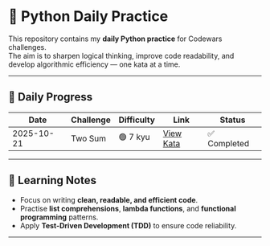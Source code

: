 # 🐍 Python Daily Practice

This repository contains my **daily Python practice** for Codewars challenges.  
The aim is to sharpen logical thinking, improve code readability, and develop algorithmic efficiency — one kata at a time.

---

## 📅 Daily Progress
| Date | Challenge | Difficulty | Link | Status |
|------|------------|-------------|------|---------|
| 2025-10-21 | Two Sum | 🟢 7 kyu | [View Kata](https://www.codewars.com/kata/52c31f8e6605bcc646000082) | ✅ Completed |

---

## 🧠 Learning Notes
- Focus on writing **clean, readable, and efficient code**.  
- Practise **list comprehensions**, **lambda functions**, and **functional programming** patterns.  
- Apply **Test-Driven Development (TDD)** to ensure code reliability.  

---

